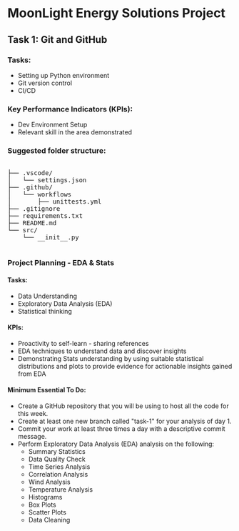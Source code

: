 # MoonLight Energy Solutions Project

## Task 1: Git and GitHub

### Tasks:

- Setting up Python environment
- Git version control
- CI/CD

### Key Performance Indicators (KPIs):

- Dev Environment Setup
- Relevant skill in the area demonstrated

### Suggested folder structure:

<pre>

├── .vscode/
│   └── settings.json
├── .github/
│   └── workflows
│       ├── unittests.yml
├── .gitignore
├── requirements.txt
├── README.md
└── src/
    └── __init__.py

</pre>
### Project Planning - EDA & Stats
#### Tasks:
- Data Understanding
- Exploratory Data Analysis (EDA)
- Statistical thinking

#### KPIs:

- Proactivity to self-learn - sharing references
- EDA techniques to understand data and discover insights
- Demonstrating Stats understanding by using suitable statistical distributions and plots to provide evidence for actionable insights gained from EDA

#### Minimum Essential To Do:
- Create a GitHub repository that you will be using to host all the code for this week.
- Create at least one new branch called "task-1" for your analysis of day 1.
- Commit your work at least three times a day with a descriptive commit message.
- Perform Exploratory Data Analysis (EDA) analysis on the following:
  - Summary Statistics
  - Data Quality Check
  - Time Series Analysis
  - Correlation Analysis
  - Wind Analysis
  - Temperature Analysis
  - Histograms
  - Box Plots
  - Scatter Plots
  - Data Cleaning
